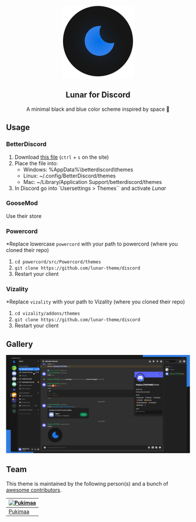 <p align="center">
    <img src="https://github.com/lunar-theme/lunar-theme/raw/main/assets/icon-rounded.png" alt="Lunar Logo" />
    <h2 align="center">Lunar for Discord</h2>
</p>

<p align="center">A minimal black and blue color scheme inspired by space 🚀</p>

## Usage
### BetterDiscord
1. Download [this file](https://lunar-theme.github.io/discord/lunar.theme.css) (`ctrl` + `s` on the site)
2. Place the file into:
    - Windows: %AppData%\betterdiscord\themes
    - Linux: ~/.config/BetterDiscord/themes
    - Mac: ~/Library/Application Support/betterdiscord/themes
3. In Discord go into `Usersettings > Themes`` and activate *Lunar*

### GooseMod
Use their store

### Powercord
*Replace lowercase `powercord` with your path to powercord (where you cloned their repo)
1. `cd powercord/src/Powercord/themes`
2. `git clone https://github.com/lunar-theme/discord`
3. Restart your client

### Vizality
*Replace `vizality` with your path to Vizality (where you cloned their repo)
1. `cd vizality/addons/themes`
2. `git clone https://github.com/lunar-theme/discord`
3. Restart your client

## Gallery

![Preview](assets/preview.png)

## Team

This theme is maintained by the following person(s) and a bunch of [awesome contributors](https://github.com/lunar-theme/template/graphs/contributors).

[![Pukimaa](https://avatars.githubusercontent.com/u/58347116?v=4)](https://github.com/Pukimaa) |
--- |
|[Pukimaa](https://github.com/Pukimaa) |
